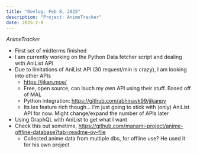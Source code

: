 ```yaml
---
title: "Devlog: Feb 8, 2025"
description: "Project: AnimeTracker"
date: 2025-2-8
---
```


*AnimeTracker*

- First set of midterms finished
- I am currently working on the Python Data fetcher script and dealing with AniList API
- Due to limitations of AniList API (30 request/min is crazy), I am looking into other APIs
    - https://jikan.moe/
    - Free, open source, can lauch my own API using their stuff. Based off of MAL
    - Python integration: https://github.com/abhinavk99/jikanpy
    - Its les feature rich though… I'm just going to stick with (only) AniList API for now. Might change/expand the number of APIs later
- Using GraphQL with AniList to get what I want
- Check this out sometime, https://github.com/manami-project/anime-offline-database?tab=readme-ov-file
    - Collected anime data from multiple dbs, for offline use? He used it for his own project
